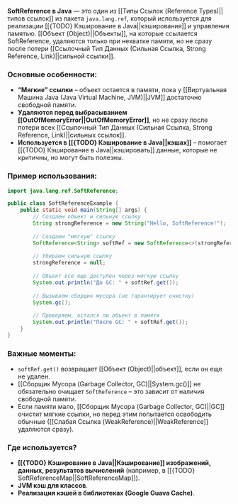 **SoftReference в Java** — это один из [[Типы Ссылок (Reference Types)||типов ссылок]] из пакета `java.lang.ref`, который используется для реализации [[{TODO} Кэширование в Java||кэширования]] и управления памятью. [[Объект (Object)||Объекты]], на которые ссылается SoftReference, удаляются только при нехватке памяти, но не сразу после потери [[Ссылочный Тип Данных (Сильная Ссылка, Strong Reference, Link)||сильной ссылки]].

### Основные особенности:

- **“Мягкие” ссылки** – объект остается в памяти, пока у [[Виртуальная Машина Java (Java Virtual Machine, JVM)||JVM]] достаточно свободной памяти.
- **Удаляются перед выбрасыванием [[OutOfMemoryError||OutOfMemoryError]]**, но не сразу после потери всех [[Ссылочный Тип Данных (Сильная Ссылка, Strong Reference, Link)||сильных ссылок]].
- **Используется в [[{TODO} Кэширование в Java||кэшах]]** – помогает [[{TODO} Кэширование в Java||кэшировать]] данные, которые не критичны, но могут быть полезны.

### Пример использования:

```java
import java.lang.ref.SoftReference;

public class SoftReferenceExample {
    public static void main(String[] args) {
        // Создаем объект и сильную ссылку
        String strongReference = new String("Hello, SoftReference!");
		
        // Создаем "мягкую" ссылку
        SoftReference<String> softRef = new SoftReference<>(strongReference);
		
        // Убираем сильную ссылку
        strongReference = null;
		
        // Объект все еще доступен через мягкую ссылку
        System.out.println("До GC: " + softRef.get());
		
        // Вызываем сборщик мусора (не гарантирует очистку)
        System.gc();
		
        // Проверяем, остался ли объект в памяти
        System.out.println("После GC: " + softRef.get());
    }
}
```

### Важные моменты:

- `softRef.get()` возвращает [[Объект (Object)||объект]], если он еще не удален.
- [[Сборщик Мусора (Garbage Collector, GC)||System.gc()]] не обязательно очищает `SoftReference` – это зависит от наличия свободной памяти.
- Если памяти мало, [[Сборщик Мусора (Garbage Collector, GC)||GC]] очистит мягкие ссылки, но перед этим попытается освободить обычные ([[Слабая Ссылка (WeakReference)||WeakReference]] удаляются сразу).

### Где используется?

- **[[{TODO} Кэширование в Java||Кэширование]] изображений, данных, результатов вычислений** (например, в [[{TODO} SoftReferenceMap||SoftReferenceMap]]).
- **JVM кэш для классов**.
- **Реализация кэшей в библиотеках (Google Guava Cache)**.